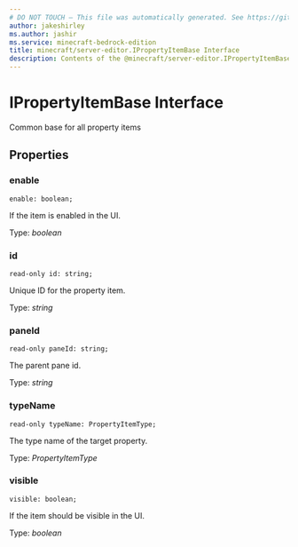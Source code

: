 ```yaml
---
# DO NOT TOUCH — This file was automatically generated. See https://github.com/mojang/minecraftapidocsgenerator to modify descriptions, examples, etc.
author: jakeshirley
ms.author: jashir
ms.service: minecraft-bedrock-edition
title: minecraft/server-editor.IPropertyItemBase Interface
description: Contents of the @minecraft/server-editor.IPropertyItemBase class.
---
```

# IPropertyItemBase Interface

Common base for all property items

## Properties

### **enable**
`enable: boolean;`

If the item is enabled in the UI.

Type: *boolean*

### **id**
`read-only id: string;`

Unique ID for the property item.

Type: *string*

### **paneId**
`read-only paneId: string;`

The parent pane id.

Type: *string*

### **typeName**
`read-only typeName: PropertyItemType;`

The type name of the target property.

Type: *PropertyItemType*

### **visible**
`visible: boolean;`

If the item should be visible in the UI.

Type: *boolean*
